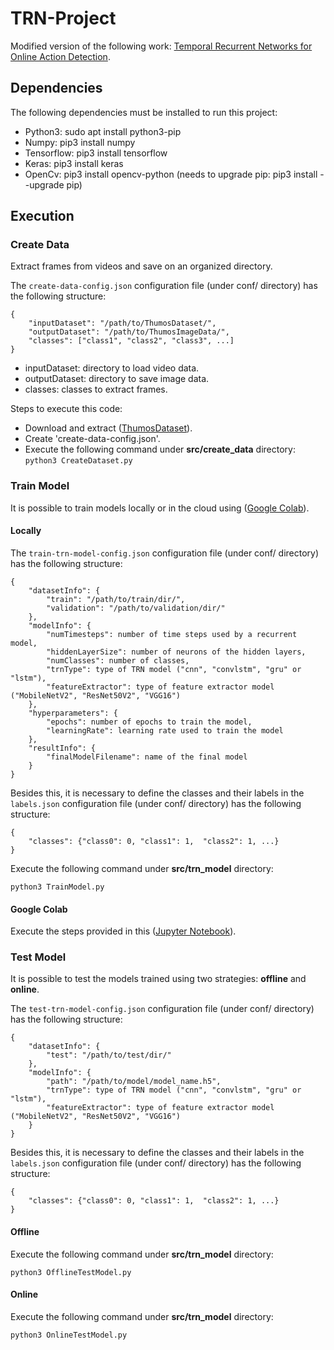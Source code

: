 # TRN-Project

Modified version of the following work: [Temporal Recurrent Networks for Online Action Detection](https://openaccess.thecvf.com/content_ICCV_2019/papers/Xu_Temporal_Recurrent_Networks_for_Online_Action_Detection_ICCV_2019_paper.pdf).

## Dependencies

The following dependencies must be installed to run this project:

- Python3: sudo apt install python3-pip
- Numpy: pip3 install numpy
- Tensorflow: pip3 install tensorflow
- Keras: pip3 install keras
- OpenCv: pip3 install opencv-python (needs to upgrade pip: pip3 install --upgrade pip)

## Execution

### Create Data

Extract frames from videos and save on an organized directory.

The `create-data-config.json` configuration file (under conf/ directory) has the following structure:

```
{
    "inputDataset": "/path/to/ThumosDataset/",
    "outputDataset": "/path/to/ThumosImageData/",
    "classes": ["class1", "class2", "class3", ...]
}
```

- inputDataset: directory to load video data.
- outputDataset: directory to save image data.
- classes: classes to extract frames.

Steps to execute this code:

- Download and extract ([ThumosDataset](https://drive.google.com/drive/folders/1VWx35zK6tUbTS-lzE03M4Bc74rd_XIcG)).
- Create 'create-data-config.json'.
- Execute the following command under **src/create_data** directory: ``` python3 CreateDataset.py ```

### Train Model

It is possible to train models locally or in the cloud using ([Google Colab](https://colab.research.google.com/ogle.com/drive/folders/1VWx35zK6tUbTS-lzE03M4Bc74rd_XIcG)).

#### Locally

The `train-trn-model-config.json` configuration file (under conf/ directory) has the following structure:

```
{
    "datasetInfo": {
        "train": "/path/to/train/dir/",
        "validation": "/path/to/validation/dir/"
    },
    "modelInfo": {
        "numTimesteps": number of time steps used by a recurrent model,
        "hiddenLayerSize": number of neurons of the hidden layers, 
        "numClasses": number of classes,
        "trnType": type of TRN model ("cnn", "convlstm", "gru" or "lstm"),
        "featureExtractor": type of feature extractor model ("MobileNetV2", "ResNet50V2", "VGG16")
    },
    "hyperparameters": {
        "epochs": number of epochs to train the model,
        "learningRate": learning rate used to train the model
    },
    "resultInfo": {
        "finalModelFilename": name of the final model
    }
}
```

Besides this, it is necessary to define the classes and their labels in the `labels.json` configuration file (under conf/ directory) has the following structure:

```
{
    "classes": {"class0": 0, "class1": 1,  "class2": 1, ...}
}
```

Execute the following command under **src/trn_model** directory:

```
python3 TrainModel.py
```

#### Google Colab

Execute the steps provided in this ([Jupyter Notebook](https://colab.research.google.com/drive/1uD0qbmM-MimaDDhcDrNCxkorujY3Lf6f)).

### Test Model

It is possible to test the models trained using two strategies: **offline** and **online**.

The `test-trn-model-config.json` configuration file (under conf/ directory) has the following structure:

```
{
    "datasetInfo": {
        "test": "/path/to/test/dir/"
    },
    "modelInfo": {
        "path": "/path/to/model/model_name.h5",
        "trnType": type of TRN model ("cnn", "convlstm", "gru" or "lstm"),
        "featureExtractor": type of feature extractor model ("MobileNetV2", "ResNet50V2", "VGG16")
    }
}
```

Besides this, it is necessary to define the classes and their labels in the `labels.json` configuration file (under conf/ directory) has the following structure:

```
{
    "classes": {"class0": 0, "class1": 1,  "class2": 1, ...}
}
```

#### Offline

Execute the following command under **src/trn_model** directory:

```
python3 OfflineTestModel.py
```

#### Online

Execute the following command under **src/trn_model** directory:

```
python3 OnlineTestModel.py
```
